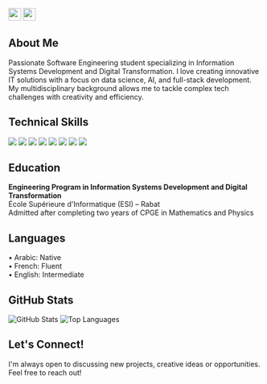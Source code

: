 
<p>
  <a href="https://www.linkedin.com/in/sanae-el-byari-0273681b2"><img src="https://img.shields.io/badge/linkedin-%230077B5.svg?&style=for-the-badge&logo=linkedin&logoColor=white" height=25></a>
  <a href="mailto:elbyarisanae@gmail.com"><img src="https://img.shields.io/badge/Gmail-D14836?style=for-the-badge&logo=gmail&logoColor=white" height=25></a>
</p>

<h2> About Me</h2>
<p>
  Passionate Software Engineering student specializing in Information Systems Development and Digital Transformation. I love creating innovative IT solutions with a focus on data science, AI, and full-stack development. My multidisciplinary background allows me to tackle complex tech challenges with creativity and efficiency.
</p>


<h2> Technical Skills</h2>
<p>
  <img src="https://img.shields.io/badge/Python-3776AB?style=for-the-badge&logo=python&logoColor=white">
  <img src="https://img.shields.io/badge/Java-ED8B00?style=for-the-badge&logo=openjdk&logoColor=white">
  <img src="https://img.shields.io/badge/C-A8B9CC?style=for-the-badge&logo=c&logoColor=white">
  <img src="https://img.shields.io/badge/Spring_Boot-6DB33F?style=for-the-badge&logo=spring-boot&logoColor=white">
  <img src="https://img.shields.io/badge/React_Native-20232A?style=for-the-badge&logo=react&logoColor=61DAFB">
  <img src="https://img.shields.io/badge/PostgreSQL-316192?style=for-the-badge&logo=postgresql&logoColor=white">
  <img src="https://img.shields.io/badge/PowerBI-F2C811?style=for-the-badge&logo=Power%20BI&logoColor=white">
  <img src="https://img.shields.io/badge/Git-F05032?style=for-the-badge&logo=git&logoColor=white">
</p>

<h2> Education</h2>
<p>
  <strong>Engineering Program in Information Systems Development and Digital Transformation</strong><br>
  École Supérieure d'Informatique (ESI) – Rabat<br>
  Admitted after completing two years of CPGE in Mathematics and Physics
</p>

<h2> Languages</h2>
<p>
  • Arabic: Native <br>
  • French: Fluent <br>
  • English: Intermediate
</p>

<h2> GitHub Stats</h2>
<p>
  <img src="https://github-readme-stats.vercel.app/api?username=SanaeElByari&show_icons=true&theme=radical" alt="GitHub Stats">
  <img src="https://github-readme-stats.vercel.app/api/top-langs/?username=SanaeElByari&layout=compact" alt="Top Languages">
</p>

<h2> Let's Connect!</h2>
<p>
  I'm always open to discussing new projects, creative ideas or opportunities. Feel free to reach out!
</p>
